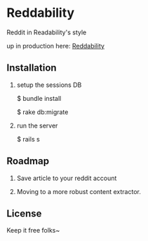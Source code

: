 # Reddability

Reddit in Readability's style

up in production here: [Reddability](http://www.reddability.com/)

## Installation

1. setup the sessions DB

	$ bundle install

    $ rake db:migrate

2. run the server

    $ rails s

## Roadmap

1. Save article to your reddit account

2. Moving to a more robust content extractor.


## License

Keep it free folks~
